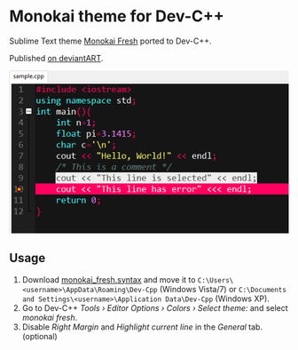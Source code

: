 # Monokai theme for Dev-C++

Sublime Text theme [Monokai Fresh](http://colorsublime.com/theme/monokai_fresh) ported to Dev-C++.

Published [on deviantART](http://sspathare97.deviantart.com/art/Monokai-Fresh-Theme-For-Dev-c-673643569).

![Screenshot](screenshot.png)

## Usage

1. Download [monokai_fresh.syntax](https://raw.githubusercontent.com/sspathare97/devcpp-monokai_fresh/master/monokai_fresh.syntax) and move it to 
`C:\Users\<username>\AppData\Roaming\Dev-Cpp` (Windows Vista/7) or 
`C:\Documents and Settings\<username>\Application Data\Dev-Cpp` (Windows XP).
2. Go to Dev-C++ _Tools › Editor Options › Colors › Select theme:_ and select _monokai fresh_.
3. Disable _Right Margin_ and _Highlight current line_ in the _General_ tab. (optional)